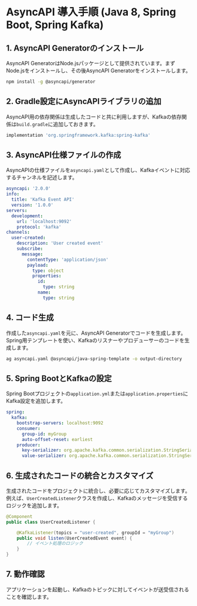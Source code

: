 # AsyncAPI 導入手順 (Java 8, Spring Boot, Spring Kafka)

## 1. AsyncAPI Generatorのインストール

AsyncAPI GeneratorはNode.jsパッケージとして提供されています。まずNode.jsをインストールし、その後AsyncAPI Generatorをインストールします。

```bash
npm install -g @asyncapi/generator
```

## 2. Gradle設定にAsyncAPIライブラリの追加

AsyncAPI用の依存関係は生成したコードと共に利用しますが、Kafkaの依存関係は`build.gradle`に追加しておきます。

```gradle
implementation 'org.springframework.kafka:spring-kafka'
```

## 3. AsyncAPI仕様ファイルの作成

AsyncAPIの仕様ファイルを`asyncapi.yaml`として作成し、Kafkaイベントに対応するチャンネルを記述します。

```yaml
asyncapi: '2.0.0'
info:
  title: 'Kafka Event API'
  version: '1.0.0'
servers:
  development:
    url: 'localhost:9092'
    protocol: 'kafka'
channels:
  user-created:
    description: 'User created event'
    subscribe:
      message:
        contentType: 'application/json'
        payload:
          type: object
          properties:
            id:
              type: string
            name:
              type: string
```

## 4. コード生成

作成した`asyncapi.yaml`を元に、AsyncAPI Generatorでコードを生成します。Spring用テンプレートを使い、Kafkaのリスナーやプロデューサーのコードを生成します。

```bash
ag asyncapi.yaml @asyncapi/java-spring-template -o output-directory
```

## 5. Spring BootとKafkaの設定

Spring Bootプロジェクトの`application.yml`または`application.properties`にKafka設定を追加します。

```yaml
spring:
  kafka:
    bootstrap-servers: localhost:9092
    consumer:
      group-id: myGroup
      auto-offset-reset: earliest
    producer:
      key-serializer: org.apache.kafka.common.serialization.StringSerializer
      value-serializer: org.apache.kafka.common.serialization.StringSerializer
```

## 6. 生成されたコードの統合とカスタマイズ

生成されたコードをプロジェクトに統合し、必要に応じてカスタマイズします。例えば、`UserCreatedListener`クラスを作成し、Kafkaのメッセージを受信するロジックを追加します。

```java
@Component
public class UserCreatedListener {

    @KafkaListener(topics = "user-created", groupId = "myGroup")
    public void listen(UserCreatedEvent event) {
        // イベント処理のロジック
    }
}
```

## 7. 動作確認

アプリケーションを起動し、Kafkaのトピックに対してイベントが送受信されることを確認します。

